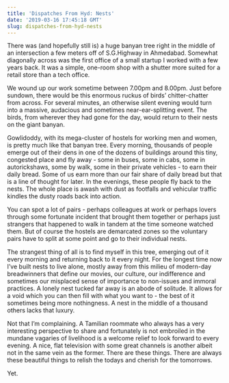 ```yaml
---
title: 'Dispatches From Hyd: Nests'
date: '2019-03-16 17:45:18 GMT'
slug: dispatches-from-hyd-nests
---
```

There was (and hopefully still is) a huge banyan tree right in the middle of an intersection a few meters off of S.G.Highway in Ahmedabad. Somewhat diagonally across was the first office of a small startup I worked with a few years back. It was a simple, one-room shop with a shutter more suited for a retail store than a tech office.

We wound up our work sometime between 7.00pm and 8.00pm. Just before sundown, there would be this enormous ruckus of birds’ chitter-chatter from across. For several minutes, an otherwise silent evening would turn into a massive, audacious and sometimes near-ear-splitting event. The birds, from wherever they had gone for the day, would return to their nests on the giant banyan.

Gowlidoddy, with its mega-cluster of hostels for working men and women, is pretty much like that banyan tree. Every morning, thousands of people emerge out of their dens in one of the dozens of buildings around this tiny, congested place and fly away - some in buses, some in cabs, some in autorickshaws, some by walk, some in their private vehicles - to earn their daily bread. Some of us earn more than our fair share of daily bread but that is a line of thought for later. In the evenings, these people fly back to the nests. The whole place is awash with dust as footfalls and vehicular traffic kindles the dusty roads back into action.

You can spot a lot of pairs - perhaps colleagues at work or perhaps lovers through some fortunate incident that brought them together or perhaps just strangers that happened to walk in tandem at the time someone watched them. But of course the hostels are demarcated zones so the voluntary pairs have to split at some point and go to their individual nests.

The strangest thing of all is to find myself in this tree, emerging out of it every morning and returning back to it every night. For the longest time now I’ve built nests to live alone, mostly away from this milieu of modern-day breadwinners that define our movies, our culture, our indifference and sometimes our misplaced sense of importance to non-issues and immoral practices. A lonely nest tucked far away is an abode of solitude. It allows for a void which you can then fill with what you want to - the best of it sometimes being more nothingness. A nest in the middle of a thousand others lacks that luxury.

Not that I’m complaining. A Tamilian roommate who always has a very interesting perspective to share and fortunately is not embroiled in the mundane vagaries of livelihood is a welcome relief to look forward to every evening. A nice, flat television with some great channels is another albeit not in the same vein as the former. There are these things. There are always these beautiful things to relish the todays and cherish for the tomorrows.

Yet.